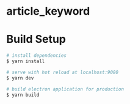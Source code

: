# article_keyword

# Build Setup

```bash
# install dependencies
$ yarn install

# serve with hot reload at localhost:9080
$ yarn dev

# build electron application for production
$ yarn build
```
